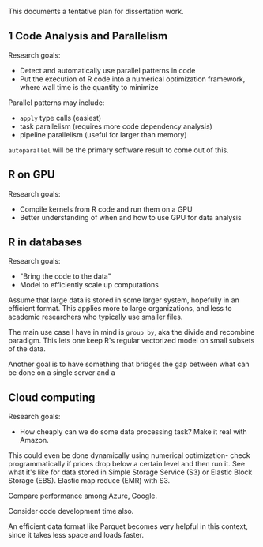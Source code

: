 This documents a tentative plan for dissertation work.


## 1 Code Analysis and Parallelism

Research goals:
- Detect and automatically use parallel patterns in code
- Put the execution of R code into a numerical optimization
  framework, where wall time is the quantity to minimize

Parallel patterns may include:
- `apply` type calls (easiest)
- task parallelism (requires more code dependency analysis)
- pipeline parallelism (useful for larger than memory)

`autoparallel` will be the primary software result to come out of this.


## R on GPU

Research goals:
- Compile kernels from R code and run them on a GPU
- Better understanding of when and how to use GPU for data analysis


## R in databases

Research goals:
- "Bring the code to the data"
- Model to efficiently scale up computations

Assume that large data is stored in some larger system, hopefully in an
efficient format. This applies more to large organizations, and less to
academic researchers who typically use smaller files.

The main use case I have in mind is `group by`, aka the divide and
recombine paradigm. This lets one keep R's regular vectorized model on
small subsets of the data.

Another goal is to have something that bridges the gap between what can be
done on a single server and a 


## Cloud computing

Research goals:
- How cheaply can we do some data processing task? Make it real with Amazon.

This could even be done dynamically using numerical optimization- check
programmatically if prices drop below a certain level and then run it.  See
what it's like for data stored in Simple Storage Service (S3) or Elastic
Block Storage (EBS).  Elastic map reduce (EMR) with
S3.

Compare performance among Azure, Google.

Consider code development time also.

An efficient data format like Parquet becomes very helpful in this context,
since it takes less space and loads faster.
